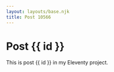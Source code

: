 ```yaml
---
layout: layouts/base.njk
title: Post 10566
---
```


# Post {{ id }}

This is post {{ id }} in my Eleventy project.
